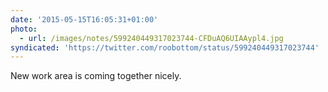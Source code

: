 ```yaml
---
date: '2015-05-15T16:05:31+01:00'
photo:
  - url: /images/notes/599240449317023744-CFDuAQ6UIAAypl4.jpg
syndicated: 'https://twitter.com/roobottom/status/599240449317023744'
---
```

New work area is coming together nicely. 
